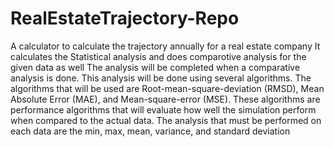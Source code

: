 # RealEstateTrajectory-Repo
 A calculator to calculate the trajectory annually for a real estate company
It calculates the Statistical analysis and does comparotive analysis for the given data as well
The analysis will be completed when a comparative analysis is done. This analysis will be done using several algorithms. The algorithms that will be used are Root-mean-square-deviation (RMSD), Mean Absolute Error (MAE), and Mean-square-error (MSE). These algorithms are performance algorithms that will evaluate how well the simulation perform when compared to the actual data. 
The analysis that must be performed on each data are the min, max, mean, variance, and standard deviation